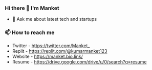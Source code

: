 ### Hi there 👋 I'm Manket

- 💬 Ask me about latest tech and startups



### 📫 How to reach me
- Twitter - https://twitter.com/Manket_
- Replit - https://replit.com/@kumarmanket123
- Website - https://manket.bio.link/
- Resume - https://drive.google.com/drive/u/0/search?q=resume

<!--
**manket16/manket16** is a ✨ _special_ ✨ repository because its `README.md` (this file) appears on your GitHub profile.

Here are some ideas to get you started:

- 🔭 I’m currently working on ..
- 🌱 I’m currently learning Blockhain and AI
- 👯 I’m looking to collaborate on ...
- 🤔 I’m looking for help with ...
- 💬 Ask me about latest tech 
- 📫 How to reach me: ...
- 😄 Pronouns: ...
- ⚡ Fun fact: ...
-->
